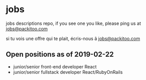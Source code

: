 # jobs

jobs descriptions repo, if you see one you like, please ping us at jobs@packitoo.com

si tu vois une offre qui te plait, écris-nous ã jobs@packitoo.com


## Open positions as of 2019-02-22

* junior/senior front-end developer React
* junior/senior fullstack developer React/RubyOnRails